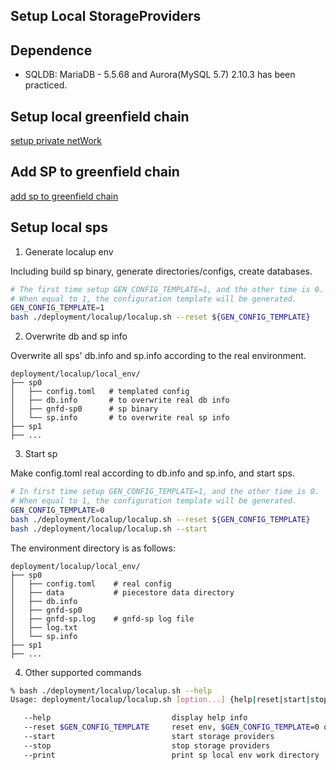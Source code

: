 ## Setup Local StorageProviders

## Dependence
* SQLDB: MariaDB - 5.5.68 and Aurora(MySQL 5.7) 2.10.3 has been practiced.

## Setup local greenfield chain
[setup private netWork](https://github.com/bnb-chain/greenfield/blob/master/docs/tutorial/03-local-network.md)

## Add SP to greenfield chain
[add sp to greenfield chain](https://github.com/bnb-chain/greenfield/blob/fynn/doc/docs/tutorial/07-storage-provider.md)

## Setup local sps
1. Generate localup env

Including build sp binary, generate directories/configs, create databases.
```bash
# The first time setup GEN_CONFIG_TEMPLATE=1, and the other time is 0.
# When equal to 1, the configuration template will be generated.
GEN_CONFIG_TEMPLATE=1
bash ./deployment/localup/localup.sh --reset ${GEN_CONFIG_TEMPLATE}
```

2. Overwrite db and sp info

Overwrite all sps' db.info and sp.info according to the real environment.

```
deployment/localup/local_env/
├── sp0
│   ├── config.toml   # templated config
│   ├── db.info       # to overwrite real db info
│   ├── gnfd-sp0      # sp binary
│   └── sp.info       # to overwrite real sp info
├── sp1
├── ...
```

3. Start sp

Make config.toml real according to db.info and sp.info, and start sps.

```bash
# In first time setup GEN_CONFIG_TEMPLATE=1, and the other time is 0.
# When equal to 1, the configuration template will be generated.
GEN_CONFIG_TEMPLATE=0
bash ./deployment/localup/localup.sh --reset ${GEN_CONFIG_TEMPLATE}
bash ./deployment/localup/localup.sh --start
```
The environment directory is as follows:
```
deployment/localup/local_env/
├── sp0
│   ├── config.toml    # real config
│   ├── data           # piecestore data directory
│   ├── db.info
│   ├── gnfd-sp0
│   ├── gnfd-sp.log    # gnfd-sp log file
│   ├── log.txt
│   └── sp.info
├── sp1
├── ...
```
4. Other supported commands

```bash
% bash ./deployment/localup/localup.sh --help
Usage: deployment/localup/localup.sh [option...] {help|reset|start|stop|print}

   --help                           display help info
   --reset $GEN_CONFIG_TEMPLATE     reset env, $GEN_CONFIG_TEMPLATE=0 or =1
   --start                          start storage providers
   --stop                           stop storage providers
   --print                          print sp local env work directory
```

